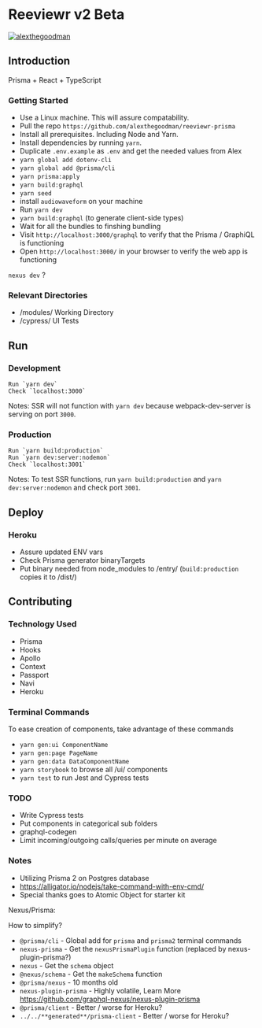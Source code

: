 # Reeviewr v2 Beta

[![alexthegoodman](https://circleci.com/gh/alexthegoodman/reeviewr-prisma.svg?style=svg)](https://app.circleci.com/pipelines/github/alexthegoodman/reeviewr-prisma)

## Introduction

Prisma + React + TypeScript

### Getting Started

- Use a Linux machine. This will assure compatability.
- Pull the repo `https://github.com/alexthegoodman/reeviewr-prisma`
- Install all prerequisites. Including Node and Yarn.
- Install dependencies by running `yarn`.
- Duplicate `.env.example` as `.env` and get the needed values from Alex
- `yarn global add dotenv-cli`
- `yarn global add @prisma/cli`
- `yarn prisma:apply`
- `yarn build:graphql`
- `yarn seed`
- install `audiowaveform` on your machine
- Run `yarn dev`
- `yarn build:graphql` (to generate client-side types)
- Wait for all the bundles to finshing bundling
- Visit `http://localhost:3000/graphql` to verify that the Prisma / GraphiQL is functioning
- Open `http://localhost:3000/` in your browser to verify the web app is functioning

`nexus dev` ?

### Relevant Directories

- /modules/ Working Directory
- /cypress/ UI Tests

## Run

### Development

```
Run `yarn dev`
Check `localhost:3000`
```

Notes: SSR will not function with `yarn dev` because webpack-dev-server is serving on port `3000`.

### Production

```
Run `yarn build:production`
Run `yarn dev:server:nodemon`
Check `localhost:3001`
```

Notes: To test SSR functions, run `yarn build:production` and `yarn dev:server:nodemon` and check port `3001`.

## Deploy

### Heroku

- Assure updated ENV vars
- Check Prisma generator binaryTargets
- Put binary needed from node_modules to /entry/ (`build:production` copies it to /dist/)

## Contributing

### Technology Used

- Prisma
- Hooks
- Apollo
- Context
- Passport
- Navi
- Heroku

### Terminal Commands

To ease creation of components, take advantage of these commands

- `yarn gen:ui ComponentName`
- `yarn gen:page PageName`
- `yarn gen:data DataComponentName`
- `yarn storybook` to browse all /ui/ components
- `yarn test` to run Jest and Cypress tests

### TODO

- Write Cypress tests
- Put components in categorical sub folders
- graphql-codegen
- Limit incoming/outgoing calls/queries per minute on average

### Notes

- Utilizing Prisma 2 on Postgres database
- https://alligator.io/nodejs/take-command-with-env-cmd/
- Special thanks goes to Atomic Object for starter kit

Nexus/Prisma:

How to simplify?

- `@prisma/cli` - Global add for `prisma` and `prisma2` terminal commands
- `nexus-prisma` - Get the `nexusPrismaPlugin` function (replaced by nexus-plugin-prisma?)
- `nexus` - Get the `schema` object
- `@nexus/schema` - Get the `makeSchema` function
- `@prisma/nexus` - 10 months old
- `nexus-plugin-prisma` - Highly volatile, Learn More https://github.com/graphql-nexus/nexus-plugin-prisma
- `@prisma/client` - Better / worse for Heroku?
- `../../**generated**/prisma-client` - Better / worse for Heroku?
